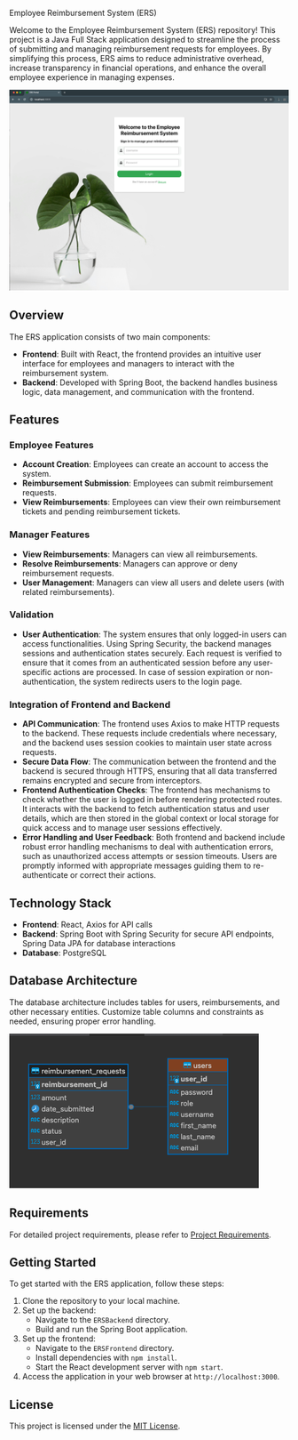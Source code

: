 Employee Reimbursement System (ERS)

Welcome to the Employee Reimbursement System (ERS) repository! This project is a Java Full Stack application designed to streamline the process of submitting and managing reimbursement requests for employees. By simplifying this process, ERS aims to reduce administrative overhead, increase transparency in financial operations, and enhance the overall employee experience in managing expenses.


![Main Page](images/main-page.png)

## Overview

The ERS application consists of two main components:
- **Frontend**: Built with React, the frontend provides an intuitive user interface for employees and managers to interact with the reimbursement system.
- **Backend**: Developed with Spring Boot, the backend handles business logic, data management, and communication with the frontend.

## Features

### Employee Features
- **Account Creation**: Employees can create an account to access the system.
- **Reimbursement Submission**: Employees can submit reimbursement requests.
- **View Reimbursements**: Employees can view their own reimbursement tickets and pending reimbursement tickets.

### Manager Features
- **View Reimbursements**: Managers can view all reimbursements.
- **Resolve Reimbursements**: Managers can approve or deny reimbursement requests.
- **User Management**: Managers can view all users and delete users (with related reimbursements).

### Validation
- **User Authentication**: The system ensures that only logged-in users can access functionalities. Using Spring Security, the backend manages sessions and authentication states securely. Each request is verified to ensure that it comes from an authenticated session before any user-specific actions are processed. In case of session expiration or non-authentication, the system redirects users to the login page.

### Integration of Frontend and Backend
- **API Communication**: The frontend uses Axios to make HTTP requests to the backend. These requests include credentials where necessary, and the backend uses session cookies to maintain user state across requests.
- **Secure Data Flow**: The communication between the frontend and the backend is secured through HTTPS, ensuring that all data transferred remains encrypted and secure from interceptors.
- **Frontend Authentication Checks**: The frontend has mechanisms to check whether the user is logged in before rendering protected routes. It interacts with the backend to fetch authentication status and user details, which are then stored in the global context or local storage for quick access and to manage user sessions effectively.
- **Error Handling and User Feedback**: Both frontend and backend include robust error handling mechanisms to deal with authentication errors, such as unauthorized access attempts or session timeouts. Users are promptly informed with appropriate messages guiding them to re-authenticate or correct their actions.

## Technology Stack
- **Frontend**: React, Axios for API calls
- **Backend**: Spring Boot with Spring Security for secure API endpoints, Spring Data JPA for database interactions
- **Database**: PostgreSQL

## Database Architecture

The database architecture includes tables for users, reimbursements, and other necessary entities. Customize table columns and constraints as needed, ensuring proper error handling.

![ER Diagram](images/er-diagram.png)



## Requirements

For detailed project requirements, please refer to [Project Requirements](requirements.md).

## Getting Started

To get started with the ERS application, follow these steps:

1. Clone the repository to your local machine.
2. Set up the backend:
   - Navigate to the `ERSBackend` directory.
   - Build and run the Spring Boot application.
3. Set up the frontend:
   - Navigate to the `ERSFrontend` directory.
   - Install dependencies with `npm install`.
   - Start the React development server with `npm start`.
4. Access the application in your web browser at `http://localhost:3000`.

## License

This project is licensed under the [MIT License](https://opensource.org/license/mit).
